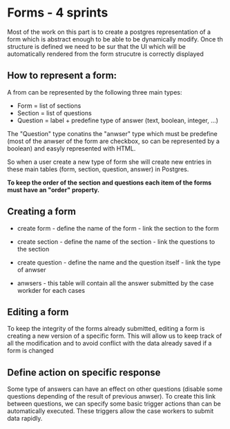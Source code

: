 # Forms - 4 sprints

Most of the work on this part is to create a postgres representation of a form which is abstract enough to be able to be dynamically modify. Once th structure is defined we need to be sur that the UI which will be automatically rendered from the form strucutre is correctly displayed

## How to represent a form:

A from can be represented by the following three main types:

- Form = list of sections
- Section = list of questions
- Question = label + predefine type of answer (text, boolean, integer, ...)

The "Question" type conatins the "anwser" type which must be predefine (most of the anwser of the form are checkbox, so can be represented by a boolean) and easyly represented with HTML.

So when a user create a new type of form she will create new entries in these main tables (form, section, question, answer) in Postgres.

**To keep the order of the section and questions each item of the forms must have an "order" property.**

## Creating a form

- create form - define the name of the form - link the section to the form
- create section - define the name of the section - link the questions to the section
- create question - define the name and the question itself - link the type of anwser

- anwsers - this table will contain all the answer submitted by the case workder for each cases

## Editing a form

To keep the integrity of the forms already submitted, editing a form is creating a new version of a specific form. This will allow us to keep track of all the modification and to avoid conflict with the data already saved if a form is changed



## Define action on specific response

Some type of answers can have an effect on other questions (disable some questions depending of the result of previous anwser). To create this link between questions, we can specify some basic trigger actions than can be automatically executed. These triggers allow the case workers to submit data rapidly.